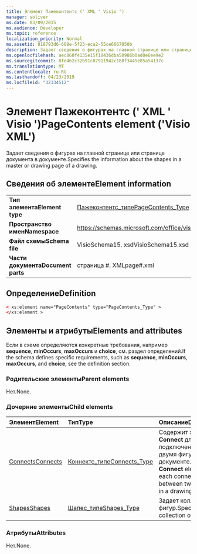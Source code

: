 ```yaml
---
title: Элемент Пажеконтентс (' XML ' Visio ')
manager: soliver
ms.date: 03/09/2015
ms.audience: Developer
ms.topic: reference
localization_priority: Normal
ms.assetid: 818793d6-608e-5f23-eca2-55ce6667050b
description: Задает сведения о фигурах на главной странице или странице документа в документе.
ms.openlocfilehash: aec860f4135e15f18436dba50986b0ad0e6ee9e2
ms.sourcegitcommit: 8fe462c32b91c87911942c188f3445e85a54137c
ms.translationtype: MT
ms.contentlocale: ru-RU
ms.lasthandoff: 04/23/2019
ms.locfileid: "32334512"
---
```

# <a name="pagecontents-element-visio-xml"></a><span data-ttu-id="4712c-103">Элемент Пажеконтентс (' XML ' Visio ')</span><span class="sxs-lookup"><span data-stu-id="4712c-103">PageContents element ('Visio XML')</span></span>

<span data-ttu-id="4712c-104">Задает сведения о фигурах на главной странице или странице документа в документе.</span><span class="sxs-lookup"><span data-stu-id="4712c-104">Specifies the information about the shapes in a master or drawing page of a drawing.</span></span>
  
## <a name="element-information"></a><span data-ttu-id="4712c-105">Сведения об элементе</span><span class="sxs-lookup"><span data-stu-id="4712c-105">Element information</span></span>

|||
|:-----|:-----|
|<span data-ttu-id="4712c-106">**Тип элемента**</span><span class="sxs-lookup"><span data-stu-id="4712c-106">**Element type**</span></span> <br/> |[<span data-ttu-id="4712c-107">Пажеконтентс_типе</span><span class="sxs-lookup"><span data-stu-id="4712c-107">PageContents_Type</span></span>](pagecontents_type-complextypevisio-xml.md) <br/> |
|<span data-ttu-id="4712c-108">**Пространство имен**</span><span class="sxs-lookup"><span data-stu-id="4712c-108">**Namespace**</span></span> <br/> |https://schemas.microsoft.com/office/visio/2012/main  <br/> |
|<span data-ttu-id="4712c-109">**Файл схемы**</span><span class="sxs-lookup"><span data-stu-id="4712c-109">**Schema file**</span></span> <br/> |<span data-ttu-id="4712c-110">VisioSchema15. xsd</span><span class="sxs-lookup"><span data-stu-id="4712c-110">VisioSchema15.xsd</span></span>  <br/> |
|<span data-ttu-id="4712c-111">**Части документа**</span><span class="sxs-lookup"><span data-stu-id="4712c-111">**Document parts**</span></span> <br/> |<span data-ttu-id="4712c-112">страница #. XML</span><span class="sxs-lookup"><span data-stu-id="4712c-112">page#.xml</span></span>  <br/> |
   
## <a name="definition"></a><span data-ttu-id="4712c-113">Определение</span><span class="sxs-lookup"><span data-stu-id="4712c-113">Definition</span></span>

```XML
< xs:element name="PageContents" type="PageContents_Type" >
</xs:element >
```

## <a name="elements-and-attributes"></a><span data-ttu-id="4712c-114">Элементы и атрибуты</span><span class="sxs-lookup"><span data-stu-id="4712c-114">Elements and attributes</span></span>

<span data-ttu-id="4712c-115">Если в схеме определяются конкретные требования, например **sequence**, **minOccurs**, **maxOccurs** и **choice**, см. раздел определений.</span><span class="sxs-lookup"><span data-stu-id="4712c-115">If the schema defines specific requirements, such as **sequence**, **minOccurs**, **maxOccurs**, and **choice**, see the definition section.</span></span> 
  
### <a name="parent-elements"></a><span data-ttu-id="4712c-116">Родительские элементы</span><span class="sxs-lookup"><span data-stu-id="4712c-116">Parent elements</span></span>

<span data-ttu-id="4712c-117">Нет.</span><span class="sxs-lookup"><span data-stu-id="4712c-117">None.</span></span>
  
### <a name="child-elements"></a><span data-ttu-id="4712c-118">Дочерние элементы</span><span class="sxs-lookup"><span data-stu-id="4712c-118">Child elements</span></span>

|<span data-ttu-id="4712c-119">**Элемент**</span><span class="sxs-lookup"><span data-stu-id="4712c-119">**Element**</span></span>|<span data-ttu-id="4712c-120">**Тип**</span><span class="sxs-lookup"><span data-stu-id="4712c-120">**Type**</span></span>|<span data-ttu-id="4712c-121">**Описание**</span><span class="sxs-lookup"><span data-stu-id="4712c-121">**Description**</span></span>|
|:-----|:-----|:-----|
|[<span data-ttu-id="4712c-122">Connects</span><span class="sxs-lookup"><span data-stu-id="4712c-122">Connects</span></span>](connects-element-pagecontents_type-complextypevisio-xml.md) <br/> |[<span data-ttu-id="4712c-123">Коннектс_типе</span><span class="sxs-lookup"><span data-stu-id="4712c-123">Connects_Type</span></span>](connects_type-complextypevisio-xml.md) <br/> |<span data-ttu-id="4712c-124">Содержит элемент **Connect** для каждого подключения между двумя фигурами в документе.</span><span class="sxs-lookup"><span data-stu-id="4712c-124">Contains a **Connect** element for each connection between two shapes in a drawing.</span></span>  <br/> |
|[<span data-ttu-id="4712c-125">Shapes</span><span class="sxs-lookup"><span data-stu-id="4712c-125">Shapes</span></span>](shapes-element-pagecontents_type-complextypevisio-xml.md) <br/> |[<span data-ttu-id="4712c-126">Шапес_типе</span><span class="sxs-lookup"><span data-stu-id="4712c-126">Shapes_Type</span></span>](shapes_type-complextypevisio-xml.md) <br/> |<span data-ttu-id="4712c-127">Задает коллекцию фигур.</span><span class="sxs-lookup"><span data-stu-id="4712c-127">Specifies a collection of shapes.</span></span>  <br/> |
   
### <a name="attributes"></a><span data-ttu-id="4712c-128">Атрибуты</span><span class="sxs-lookup"><span data-stu-id="4712c-128">Attributes</span></span>

<span data-ttu-id="4712c-129">Нет.</span><span class="sxs-lookup"><span data-stu-id="4712c-129">None.</span></span>
  

